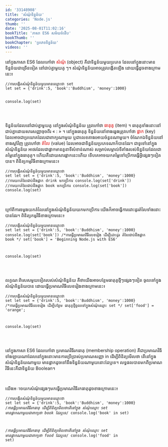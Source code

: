 ```yaml
---
id: '33148908'
title: 'សំណុំទិន្នន័យ'
categories: 'Node.js'
thumb: ''
date: '2025-08-01T11:02:16'
bookTitle: 'ភាសា​ ES6 សម័យ​ទំនើប'
bookThumb: ''
bookChapter: 'ប្រភេទ​ទិន្នន័យ'
videos: ''
---
```

<p>នៅ​ក្នងភាសា ES6 ដែល​ហៅ​ថា <span style="color:hsl(0, 75%, 60%);"><strong>សំណុំ</strong></span> (object) គឺ​ជា​ទិន្នន័យ​មួយ​ប្រភេទ ដែល​នៅ​ក្នុង​នោះ​មាន​ទិន្នន័យ​​ជា​ច្រើន​ទៀត​ នៅ​ជាប់​គ្នា​មួយ​គូ ៗ​។ សំណុំទិន្នន័យ​អាច​ត្រូវ​បង្កើតឡើង ដោយ​​ធ្វើ​ដូច​ខាង​ក្រោម​នេះ​៖</p><pre><code class="language-javascript">//ការបង្កើត​​សំណុំ​ទិន្នន័យ​មួយ​មាន​ឈ្មោះ​ថា set
let set = {'drink':5, 'book':'Buddhism', 'money':1000}
 
console.log(set)</code></pre><p>&nbsp;</p><p>ទិន្នន័យ​ដែល​នៅ​​ជាប់​គ្នា​មួយ​គូ នៅ​ក្នុង​សំណុំទិន្នន័យ ត្រូវ​ហៅ​ថា<span style="color:hsl(0, 75%, 60%);"><strong> ធាតុគូ</strong></span> (item) ។ ធាតុ​គូ​ទាំងនោះ​នៅ​ជាប់​គ្នា​ដោយ​សារ​សញ្ញាចុច​ពីរ « : » ។ នៅ​ក្នុង​ធាតុ​គូ ទិន្នន័យ​​​នៅ​ខាង​ឆ្វេង​​ត្រូវ​ហៅ​ថា <span style="color:hsl(0, 75%, 60%);"><strong>ផ្លាក</strong></span> (key) ដែល​អាច​​​​​ជា​ប្រយោគ​​ដែល​ជាពាក្យ​ណា​មួយ​ ឬ​ជា​លេខ​តាង​អោយ​ចំនួនណា​មួយ​។ ចំណែក​ឯ​ទិន្នន័យ​នៅ​ខាង​ស្តាំ​វិញ ត្រូវ​ហៅ​ថា <span style="color:hsl(0, 75%, 60%);"><strong>តំលៃ</strong></span> (value) ដែល​អាច​ជា​ទិន្នន័យ​ប្រភេទ​ណា​ក៏​បាន​ដែរ​។ ជាទូទៅ​នៅ​ក្នុង​​​សំណុំទិន្នន័យ អថេរ​ដែល​​​ជា​ផ្លាក​មានតួ​​នាទី​សំខាន់​ណាស់​ សម្រាប់​​សម្គាល់​ទីតាំង​របស់​ទិន្នន័យ​ដែល​​​ជា​តម្លៃ​នៅ​ក្នុង​ធាតុ​គូ​។ ហើយ​គឺ​ដោយសារ​​ផ្លាក​នេះ​ហើយ ទើប​គេ​អាច​យក​​​តម្លៃ​ទៅ​ប្រើ​ការធ្វើ​អ្វី​ផ្សេង​ៗ​ទៀត​បាន​។ ពិនិត្យ​កម្មវិធី​ខាង​ក្រោម​នេះ​៖</p><pre><code class="language-javascript">//ការបង្កើត​​សំណុំ​ទិន្នន័យ​មួយ​មាន​ឈ្មោះ​ថា set
let set = {'drink':5, 'book':'Buddhism', 'money':1000}
//ការយក​តំលៃ​ជាប់​នឹង​ផ្លាក drink មក​ប្រើការ​
console.log(set['drink'])
//ការយក​តំលៃ​ជាប់​នឹង​ផ្លាក book មក​ប្រើការ​
console.log(set['book'])
console.log(set)</code></pre><p>&nbsp;</p><p>ក្រៅ​ពី​ការចម្លង​យក​តំលៃ​នៅ​ក្នុង​​​​សំណុំទិន្នន័យ​​ យក​មក​ប្រើការ យើង​ក៏​អាច​ធ្វើការ​ដោះដូរ​តំលៃ​ទាំងនោះ​បាន​ដែរ​។ ពិនិត្យ​កម្មវិធី​ខាង​ក្រោម​នេះ​៖</p><pre><code class="language-javascript">//ការបង្កើត​​សំណុំ​ទិន្នន័យ​មួយ​មាន​ឈ្មោះ​ថា set
let set = {'drink':5, 'book':'Buddhism', 'money':1000}
console.log(set['book'])
/*ការធ្វើ​ប្រមាណវិធី​លេខរៀង ដើម្បី​ដោះដូរ
តំលៃ​ជាប់​នឹង​ផ្លាក book */
set['book'] = 'Beginning Node.js with ES6'
 
console.log(set)</code></pre><p>&nbsp;</p><p>លក្ខណៈពិសេស​មួយ​ទៀត​របស់​​​សំណុំ​ទិន្នន័យ គឺ​ថា​យើង​អាច​បន្ថែម​ធាតុគូ​ថ្មី​ៗ​​ផ្សេង​ៗ​ទៀត ចូល​ទៅ​ក្នុង​​សំណុំ​ទិន្នន័យ​បាន ដោយ​ធ្វើ​ប្រមាណវិធី​លេខរៀង​​ខាង​ក្រោម​នេះ​៖</p><pre><code class="language-javascript">//ការបង្កើត​​សំណុំ​ទិន្នន័យ​មួយ​មាន​ឈ្មោះ​ថា set
let set = {'drink':5, 'book':'Buddhism', 'money':1000}
/*ការធ្វើ​ប្រមាណវិធី​លេខរៀង ដើម្បី​បន្ថែម
ធាតុ​គូ​​ថ្មី​ចូល​ទៅ​ក្នុង​​សំណុំ​ឈ្មោះ set */
set['food'] = 'orange';
 
console.log(set)</code></pre><p>&nbsp;</p><p>នៅ​ក្នុង​ភាសា ES6 ដែល​ហៅ​ថា ប្រមាណ​វិធី​រក​ធាតុ (membership operation) គឺ​ជា​ប្រមាណ​វិធី​ទាំងឡាយ​ណា​ ដែល​នៅ​ក្នុង​នោះ​មាន​ការប្រើប្រាស់​ប្រមាណ​សញ្ញា in ដើម្បី​ពិនិត្យ​មើល​ថា តើ​នៅ​ក្នុង​​​​សំណុំទិន្នន័យ​​ណា​មួយ មាន​ផ្លាក​ដូច​ទៅ​នឹង​ទិន្នន័យ​​ណា​មួយ​នោះ​ដែ​ឬ​ទេ​។ លទ្ធផល​បាន​មក​ពី​ប្រមាណ​វិធី​នេះ​គឺ​ជា​ទិន្នន័យ Boolean ​​។</p><p>&nbsp;</p><p>យើងអ​​​ាច​យក​សំណុំ​ផ្សេង​ៗ​ មក​ធ្វើ​ប្រមាណវិធី​រក​ធាតុ​​ដូច​ខាង​ក្រោម​នេះ​៖</p><pre><code class="language-javascript">//ការបង្កើត​​សំណុំ​ទិន្នន័យ​មួយ​មាន​ឈ្មោះ​ថា set
let set = {'drink':5, 'book':'Buddhism', 'money':1000}
/*ការធ្វើប្រមាណវិធី​រក​ធាតុ ដើម្បី​ពិនិត្យ​មើលថា​តើ​នៅ​ក្នុង
​សំណុំ​ឈ្មោះ set មាន​ផ្លាក​ណា​មួយ​ជា​ពាក្យ​ថា book ដែរ​ឬទេ*/
console.log('book' in set)
 
/*ការធ្វើប្រមាណវិធី​រក​ធាតុ ដើម្បី​ពិនិត្យ​មើលថា​តើ​នៅ​ក្នុង
​សំណុំ​ឈ្មោះ set មាន​ផ្លាក​ណា​មួយ​ជា​ពាក្យ​ថា food ដែរ​ឬទេ*/
console.log('food' in set)</code></pre>